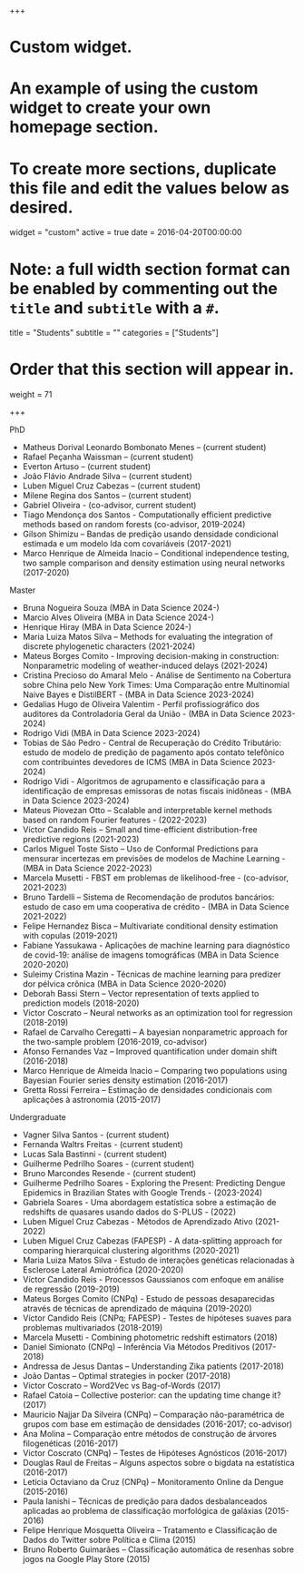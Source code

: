 +++
# Custom widget.
# An example of using the custom widget to create your own homepage section.
# To create more sections, duplicate this file and edit the values below as desired.
widget = "custom"
active = true
date = 2016-04-20T00:00:00

# Note: a full width section format can be enabled by commenting out the `title` and `subtitle` with a `#`.
title = "Students"
subtitle = ""
categories = ["Students"]

# Order that this section will appear in.
weight = 71

+++

PhD

- Matheus Dorival Leonardo Bombonato Menes  – (current student)
- Rafael Peçanha Waissman  – (current student)
- Everton Artuso  – (current student)
- João Flávio Andrade Silva – (current student)
- Luben Miguel Cruz Cabezas – (current student)
- Milene Regina dos Santos – (current student)
- Gabriel Oliveira - (co-advisor, current student)
- Tiago Mendonça dos Santos - Computationally efficient predictive methods based on random forests (co-advisor, 2019-2024)
- Gilson Shimizu – Bandas de predição usando densidade condicional estimada e um modelo lda com covariáveis (2017-2021)
- Marco Henrique de Almeida Inacio – Conditional independence testing, two sample comparison and density estimation using neural networks (2017-2020)

Master

- Bruna Nogueira Souza (MBA in Data Science 2024-)
- Marcio Alves Oliveira (MBA in Data Science 2024-)
- Henrique Hiray (MBA in Data Science 2024-)
- Maria Luiza Matos Silva  – Methods for evaluating the integration of discrete phylogenetic characters (2021-2024)
- Mateus Borges Comito -  Improving decision-making in construction: Nonparametric modeling of weather-induced delays (2021-2024)
- Cristina Precioso do Amaral Melo - Análise de Sentimento na Cobertura sobre China pelo New York Times: Uma Comparação entre Multinomial Naive Bayes e DistilBERT - (MBA in Data Science 2023-2024)
- Gedalias Hugo de Oliveira Valentim - Perfil profissiográfico dos auditores da Controladoria Geral da União - (MBA in Data Science 2023-2024)
- Rodrigo Vidi (MBA in Data Science 2023-2024)
- Tobias de São Pedro - Central de Recuperação do Crédito Tributário: estudo de modelo de predição de pagamento após contato telefônico com contribuintes devedores de ICMS  (MBA in Data Science 2023-2024)
- Rodrigo Vidi - Algoritmos de agrupamento e classificação para a identificação de empresas emissoras de notas fiscais inidôneas - (MBA in Data Science 2023-2024)
- Mateus Piovezan Otto – Scalable and interpretable kernel methods based on random Fourier features - (2022-2023)
- Víctor Candido Reis – Small and time-efficient distribution-free predictive regions (2021-2023)
- Carlos Miguel Toste Sisto   – Uso de Conformal Predictions para mensurar incertezas em
 previsões de modelos de Machine Learning - (MBA in Data Science 2022-2023)
- Marcela Musetti - FBST em problemas de likelihood-free - (co-advisor, 2021-2023)
- Bruno Tardelli – Sistema de Recomendação de produtos bancários: estudo de caso em uma cooperativa de crédito - (MBA in Data Science 2021-2022)
- Felipe Hernandez Bisca – Multivariate conditional density estimation with copulas (2019-2021)
- Fabiane Yassukawa - Aplicações de machine learning para diagnóstico de covid-19: análise de imagens tomográficas (MBA in Data Science 2020-2020)
- Suleimy Cristina Mazin - Técnicas de machine learning para predizer dor pélvica crônica (MBA in Data Science 2020-2020)
- Deborah Bassi Stern – Vector representation of texts applied to prediction models (2018-2020)
- Victor Coscrato – Neural networks as an optimization tool for regression (2018-2019)
- Rafael de Carvalho Ceregatti – A bayesian nonparametric approach for the two-sample problem (2016-2019, co-advisor)
- Afonso Fernandes Vaz – Improved quantification under domain shift (2016-2018)
- Marco Henrique de Almeida Inacio – Comparing two populations using Bayesian Fourier series density estimation (2016-2017)
- Gretta Rossi Ferreira – Estimação de densidades condicionais com aplicações à astronomia (2015-2017)
 

Undergraduate

- Vagner Silva Santos - (current student)
- Fernanda Waltrs Freitas - (current student)
- Lucas Sala Bastinni - (current student)
- Guilherme Pedrilho Soares - (current student)
- Bruno Marcondes Resende - (current student)
- Guilherme Pedrilho Soares -  Exploring the Present: Predicting Dengue Epidemics in Brazilian States with Google Trends - (2023-2024)
- Gabriela Soares - Uma abordagem estatística sobre a estimação de redshifts de quasares usando dados do S-PLUS - (2022)
- Luben Miguel Cruz Cabezas  - Métodos de Aprendizado Ativo (2021-2022)
- Luben Miguel Cruz Cabezas (FAPESP) - A data-splitting approach for comparing hierarquical clustering algorithms (2020-2021)
- Maria Luiza Matos Silva - Estudo de interações genéticas relacionadas à Esclerose Lateral Amiotrófica (2020-2020)
- Víctor Candido Reis - Processos Gaussianos com enfoque em análise de regressão (2019-2019)
- Mateus Borges Comito (CNPq) - Estudo de pessoas desaparecidas através de técnicas de aprendizado de máquina (2019-2020)
- Víctor Candido Reis (CNPq; FAPESP) - Testes de hipóteses suaves para problemas multivariados (2018-2019)
- Marcela Musetti - Combining photometric redshift estimators  (2018)
- Daniel Simionato (CNPq) – Inferência Via Métodos Preditivos (2017-2018)
- Andressa de Jesus Dantas – Understanding Zika patients (2017-2018)
- João Dantas – Optimal strategies in pocker (2017-2018)
- Victor Coscrato  – Word2Vec vs Bag-of-Words  (2017)
- Rafael Catoia – Collective posterior: can the updating time change it? (2017)
- Mauricio Najjar Da Silveira (CNPq) – Comparação não-paramétrica de grupos com base em estimação de densidades (2016-2017; co-advisor)
- Ana Molina – Comparação entre métodos de construção de árvores filogenéticas (2016-2017)
- Victor Coscrato (CNPq) – Testes de Hipóteses Agnósticos  (2016-2017)
- Douglas Raul de Freitas – Alguns aspectos sobre o bigdata na estatística (2016-2017)
- Letícia Octaviano da Cruz (CNPq) – Monitoramento Online da Dengue (2015-2016)
- Paula Ianishi – Técnicas de predição para dados desbalanceados aplicadas ao problema de classificação morfológica de galáxias (2015-2016)
- Felipe Henrique Mosquetta Oliveira – Tratamento e Classificação de Dados do Twitter sobre Política e Clima (2015)
- Bruno Roberto Guimarães – Classificação automática de resenhas sobre jogos na Google Play Store (2015)

